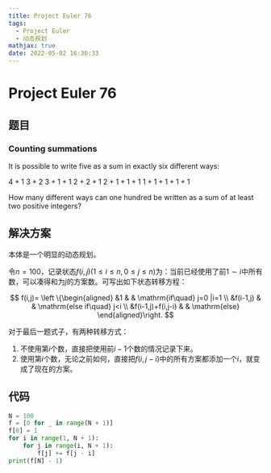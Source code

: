 ```yaml
---
title: Project Euler 76
tags:
  - Project Euler
  - 动态规划
mathjax: true
date: 2022-05-02 16:36:33
---
```


<escape><!-- more --></escape>

# Project Euler 76

## 题目

### Counting summations

It is possible to write five as a sum in exactly six different ways:

$4 + 1$
$3 + 2$
$3 + 1 + 1$
$2 + 2 + 1$
$2 + 1 + 1 + 1$
$1 + 1 + 1 + 1 + 1$

How many different ways can one hundred be written as a sum of at least two positive integers?

## 解决方案

本体是一个明显的动态规划。

令$n=100$，记录状态$f(i,j)(1\leq i\leq n,0\leq j\leq n)$为：当前已经使用了前$1\sim i$中所有数，可以凑得和为$j$的方案数。可写出如下状态转移方程：

$$
f(i,j)=
\left \{\begin{aligned}
  &1  & & \mathrm{if\quad} j=0 |i=1 \\
  &f(i-1,j)  & & \mathrm{else if\quad} j<i \\
  &f(i-1,j)+f(i,j-i) & & \mathrm{else}
\end{aligned}\right.
$$

对于最后一题式子，有两种转移方式：

1. 不使用第$i$个数，直接把使用前$i-1$个数的情况记录下来。
2. 使用第$i$个数，无论之前如何，直接把$f(i,j-i)$中的所有方案都添加一个$i$，就变成了现在的方案。

## 代码

```py
N = 100
f = [0 for _ in range(N + 1)]
f[0] = 1
for i in range(1, N + 1):
    for j in range(i, N + 1):
        f[j] += f[j - i]
print(f[N] - 1)

```
